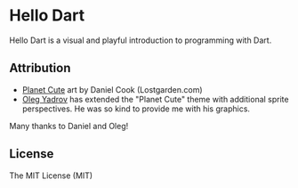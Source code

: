 # Hello Dart

Hello Dart is a visual and playful introduction to programming with Dart.


## Attribution

* [Planet Cute](http://www.lostgarden.com/2007/05/dancs-miraculously-flexible-game.html) 
art by Daniel Cook (Lostgarden.com)
* [Oleg Yadrov](https://www.linkedin.com/in/olegyadrov) has extended the 
"Planet Cute" theme with additional sprite perspectives. He was so kind to provide
me with his graphics.

Many thanks to Daniel and Oleg!


## License
The MIT License (MIT)